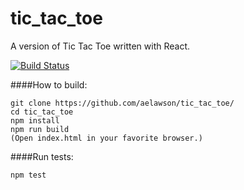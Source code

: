 # tic_tac_toe
A version of Tic Tac Toe written with React.

[![Build Status](https://travis-ci.org/aelawson/tic_tac_toe.svg?branch=master)](https://travis-ci.org/aelawson/tic_tac_toe)

####How to build:
```
git clone https://github.com/aelawson/tic_tac_toe/
cd tic_tac_toe
npm install
npm run build
(Open index.html in your favorite browser.)
```

####Run tests:
```
npm test
```
